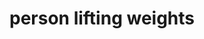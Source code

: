 ---
layout: people&body
title: person lifting weights
emoji: person_lifting_weights
permalink: 🏋.html
image: assets/img/3moji/person_lifting_weights.png
---